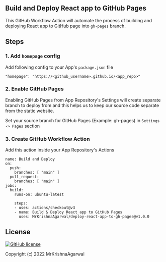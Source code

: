 ## Build and Deploy React app to GitHub Pages

This GitHub Workflow Action will automate the process of building and deploying React app to GitHub page into `gh-pages` branch.

## Steps
### 1. Add `homepage` config
Add following config to your App's `package.json` file
```
"homepage": "https://<github_username>.github.io/<app_repo>"
```

### 2. Enable GitHub Pages
Enabling GitHub Pages from App Repository's Settings will create separate branch to deploy from and this helps us to keep our source code separate from the static website.

Set your source branch for GitHub Pages (Example: gh-pages) in `Settings -> Pages` section

### 3. Create GitHub Workflow Action 
Add this action inside your App Repository's Actions

```
name: Build and Deploy
on:
  push:
    branches: [ "main" ]
  pull_request:
    branches: [ "main" ]
jobs:
  build:
    runs-on: ubuntu-latest
    
    steps:
    - uses: actions/checkout@v3
    - name: Build & Deploy React app to GitHub Pages
      uses: MrKrishnaAgarwal/deploy-react-app-to-gh-pages@v1.0.0
```

## License
[![GitHub license](https://img.shields.io/github/license/MrKrishnaAgarwal/deploy-react-app-to-gh-pages?style=for-the-badge)](https://github.com/MrKrishnaAgarwal/deploy-react-app-to-gh-pages/blob/main/LICENSE)

Copyright (c) 2022 MrKrishnaAgarwal
